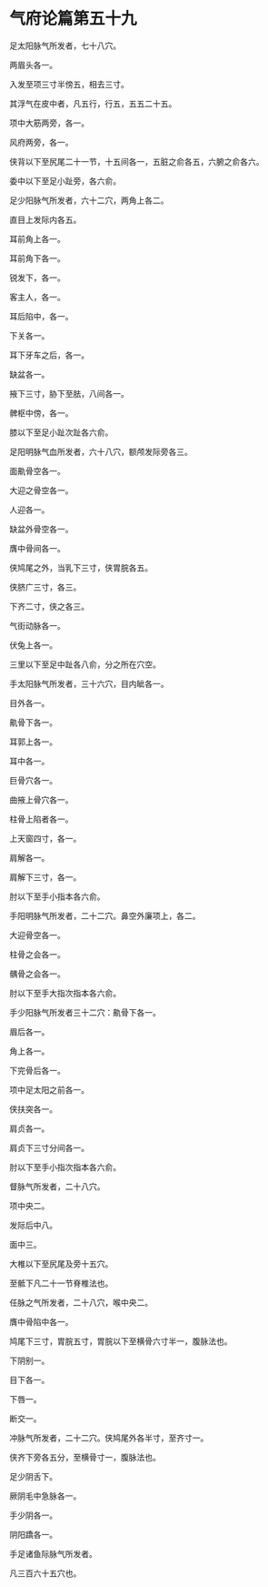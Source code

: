 # 气府论篇第五十九



足太阳脉气所发者，七十八穴。


两眉头各一。


入发至项三寸半傍五，相去三寸。


其浮气在皮中者，凡五行，行五，五五二十五。


项中大筋两旁，各一。


风府两旁，各一。


侠背以下至尻尾二十一节，十五间各一，五脏之俞各五，六腑之俞各六。


委中以下至足小趾旁，各六俞。


足少阳脉气所发者，六十二穴，两角上各二。


直目上发际内各五。


耳前角上各一。


耳前角下各一。


锐发下，各一。


客主人，各一。


耳后陷中，各一。


下关各一。


耳下牙车之后，各一。


缺盆各一。


掖下三寸，胁下至胠，八间各一。


髀枢中傍，各一。


膝以下至足小趾次趾各六俞。


足阳明脉气血所发者，六十八穴，额颅发际旁各三。


面鼽骨空各一。


大迎之骨空各一。


人迎各一。


缺盆外骨空各一。


膺中骨间各一。


侠鸠尾之外，当乳下三寸，侠胃脘各五。


侠脐广三寸，各三。


下齐二寸，侠之各三。


气街动脉各一。


伏兔上各一。


三里以下至足中趾各八俞，分之所在穴空。


手太阳脉气所发者，三十六穴，目内眦各一。


目外各一。


鼽骨下各一。


耳郭上各一。


耳中各一。


巨骨穴各一。


曲掖上骨穴各一。


柱骨上陷者各一。


上天窗四寸，各一。


肩解各一。


肩解下三寸，各一。


肘以下至手小指本各六俞。


手阳明脉气所发者，二十二穴。鼻空外廉项上，各二。


大迎骨空各一。


柱骨之会各一。


髃骨之会各一。


肘以下至手大指次指本各六俞。


手少阳脉气所发者三十二穴：鼽骨下各一。


眉后各一。


角上各一。


下完骨后各一。


项中足太阳之前各一。


侠扶突各一。


肩贞各一。


肩贞下三寸分间各一。


肘以下至手小指次指本各六俞。


督脉气所发者，二十八穴。


项中央二。


发际后中八。


面中三。


大椎以下至尻尾及旁十五穴。


至骶下凡二十一节脊椎法也。


任脉之气所发者，二十八穴，喉中央二。


膺中骨陷中各一。


鸠尾下三寸，胃脘五寸，胃脘以下至横骨六寸半一，腹脉法也。


下阴别一。


目下各一。


下唇一。


断交一。


冲脉气所发者，二十二穴。侠鸠尾外各半寸，至齐寸一。


侠齐下旁各五分，至横骨寸一，腹脉法也。


足少阴舌下。


厥阴毛中急脉各一。


手少阴各一。


阴阳蹻各一。


手足诸鱼际脉气所发者。


凡三百六十五穴也。